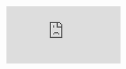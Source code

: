 <div class="iframe-container">
  <iframe name="embed_readwrite" src="https://pad.ouvaton.coop/short-ref?showControls=true&showChat=true&showLineNumbers=false&useMonospaceFont=true" frameborder="0"></iframe>
</div>
